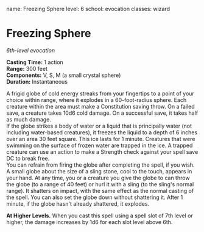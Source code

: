 name: Freezing Sphere level: 6 school: evocation classes: wizard

# Freezing Sphere
_6th-level evocation_

**Casting Time:** 1 action    
**Range:** 300 feet    
**Components:** V, S, M (a small crystal sphere)    
**Duration:** Instantaneous

A frigid globe of cold energy streaks from your fingertips to a point of your choice within range, where it explodes in a 60-foot-radius sphere. Each creature within the area must make a Constitution saving throw. On a failed save, a creature takes 10d6 cold damage. On a successful save, it takes half as much damage.    
If the globe strikes a body of water or a liquid that is principally water (not including water-based creatures), it freezes the liquid to a depth of 6 inches over an area 30 feet square. This ice lasts for 1 minute. Creatures that were swimming on the surface of frozen water are trapped in the ice. A trapped creature can use an action to make a Strength check against your spell save DC to break free.    
You can refrain from firing the globe after completing the spell, if you wish. A small globe about the size of a sling stone, cool to the touch, appears in your hand. At any time, you or a creature you give the globe to can throw the globe (to a range of 40 feet) or hurl it with a sling (to the sling's normal range). It shatters on impact, with the same effect as the normal casting of the spell. You can also set the globe down without shattering it. After 1 minute, if the globe hasn't already shattered, it explodes.

**At Higher Levels.** When you cast this spell using a spell slot of 7th level or higher, the damage increases by 1d6 for each slot level above 6th.